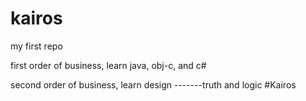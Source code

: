# kairos
my first repo

first order of business, learn java, obj-c, and c#

second order of business, learn design
-------truth and logic #Kairos
